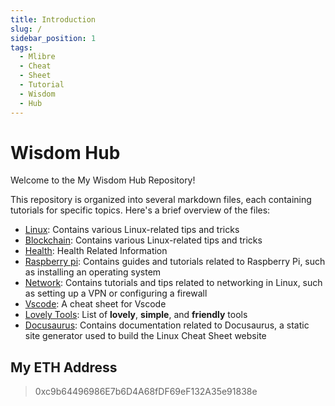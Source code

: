 ```yaml
---
title: Introduction
slug: /
sidebar_position: 1
tags:
  - Mlibre
  - Cheat
  - Sheet
  - Tutorial
  - Wisdom
  - Hub
---
```


# Wisdom Hub

Welcome to the My Wisdom Hub Repository!

This repository is organized into several markdown files, each containing tutorials for specific topics. Here's a brief overview of the files:

* [Linux](./linux/readme.md): Contains various Linux-related tips and tricks
* [Blockchain](./blockchain/readme.md): Contains various Linux-related tips and tricks
* [Health](./Health.md): Health Related Information
* [Raspberry pi](./raspberry%20pi.md): Contains guides and tutorials related to Raspberry Pi, such as installing an operating system
* [Network](./network/readme.md): Contains tutorials and tips related to networking in Linux, such as setting up a VPN or configuring a firewall
* [Vscode](./vscode.md): A cheat sheet for Vscode
* [Lovely Tools](./Lovely%20Tools.md): List of **lovely**, **simple**, and **friendly** tools
* [Docusaurus](./docusaurus.md): Contains documentation related to Docusaurus, a static site generator used to build the Linux Cheat Sheet website

## My ETH Address

> 0xc9b64496986E7b6D4A68fDF69eF132A35e91838e
